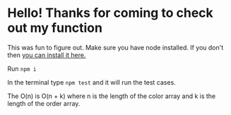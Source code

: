 # Hello! Thanks for coming to check out my function

This was fun to figure out.
Make sure you have node installed. If you don't then [you can install it here.](https://nodejs.org/en/)

Run `npm i`

In the terminal type `npm test` and it will run the test cases.

The O(n) is O(n + k) where n is the length of the color array and k is the length of the order array.
